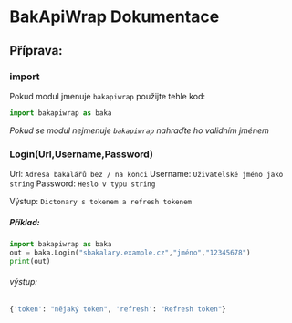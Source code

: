 # BakApiWrap Dokumentace

## Příprava:
### import
Pokud modul jmenuje `bakapiwrap` použijte tehle kod:

```python
import bakapiwrap as baka
```

*Pokud se modul nejmenuje `bakapiwrap`  nahraďte ho validním jménem*

### Login(Url,Username,Password)
Url: `Adresa bakalářů bez / na konci`
Username: `Uživatelské jméno jako string`
Password: `Heslo v typu string`

Výstup: `Dictonary s tokenem a refresh tokenem`

##### Příklad:
```python
import bakapiwrap as baka
out = baka.Login("sbakalary.example.cz","jméno","12345678")
print(out)
```
###### výstup:
```python
{'token': "nějaký token", 'refresh': "Refresh token"}
```
